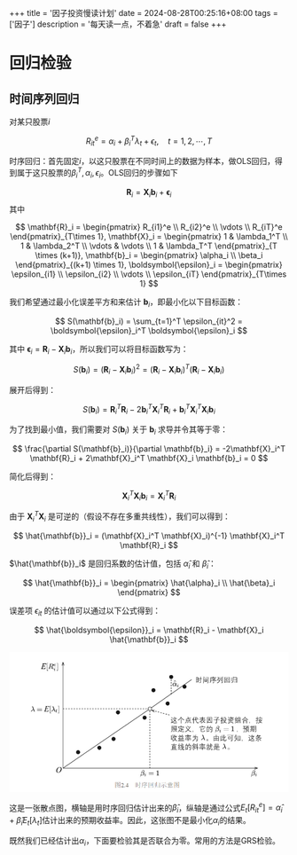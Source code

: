 +++
title = '因子投资慢读计划'
date = 2024-08-28T00:25:16+08:00
tags = ['因子']
description = '每天读一点，不着急'
draft = false
+++

# 回归检验
## 时间序列回归

对某只股票$i$

$$
R_{it}^e=\alpha_i+\beta_i^T\lambda_t+\epsilon_t, \quad t=1,2,\cdots,T
$$

时序回归：首先固定$i$，以这只股票在不同时间上的数据为样本，做OLS回归，得到属于这只股票的$\beta_i^T,\alpha_i,\epsilon_i$。OLS回归的步骤如下

$$
\mathbf{R}_i = \mathbf{X}_i \mathbf{b}_i + \boldsymbol{\epsilon}_i
$$
其中

$$
\mathbf{R}_i = \begin{pmatrix}
R_{i1}^e \\
R_{i2}^e \\
\vdots \\
R_{iT}^e
\end{pmatrix}_{T\times 1},
\mathbf{X}_i = \begin{pmatrix}
1 & \lambda_1^T \\
1 & \lambda_2^T \\
\vdots & \vdots \\
1 & \lambda_T^T
\end{pmatrix}_{T \times (k+1)},
\mathbf{b}_i = \begin{pmatrix}
\alpha_i \\
\beta_i
\end{pmatrix}_{(k+1) \times 1}, 
\boldsymbol{\epsilon}_i = \begin{pmatrix}
\epsilon_{i1} \\
\epsilon_{i2} \\
\vdots \\
\epsilon_{iT}
\end{pmatrix}_{T\times 1}
$$

我们希望通过最小化误差平方和来估计 $\mathbf{b}_i$，即最小化以下目标函数：

$$
S(\mathbf{b}_i) = \sum_{t=1}^T \epsilon_{it}^2 = \boldsymbol{\epsilon}_i^T \boldsymbol{\epsilon}_i
$$

其中 $\boldsymbol{\epsilon}_i = \mathbf{R}_i - \mathbf{X}_i \mathbf{b}_i$，所以我们可以将目标函数写为：

$$
S(\mathbf{b}_i) = (\mathbf{R}_i - \mathbf{X}_i \mathbf{b}_i)^2 = (\mathbf{R}_i - \mathbf{X}_i \mathbf{b}_i)^T (\mathbf{R}_i - \mathbf{X}_i \mathbf{b}_i)
$$

展开后得到：

$$
S(\mathbf{b}_i) = \mathbf{R}_i^T \mathbf{R}_i - 2\mathbf{b}_i^T \mathbf{X}_i^T \mathbf{R}_i + \mathbf{b}_i^T \mathbf{X}_i^T \mathbf{X}_i \mathbf{b}_i
$$

为了找到最小值，我们需要对 $S(\mathbf{b}_i)$ 关于 $\mathbf{b}_i$ 求导并令其等于零：

$$
\frac{\partial S(\mathbf{b}_i)}{\partial \mathbf{b}_i} = -2\mathbf{X}_i^T \mathbf{R}_i + 2\mathbf{X}_i^T \mathbf{X}_i \mathbf{b}_i = 0
$$

简化后得到：

$$
\mathbf{X}_i^T \mathbf{X}_i \mathbf{b}_i = \mathbf{X}_i^T \mathbf{R}_i
$$

由于 $\mathbf{X}_i^T \mathbf{X}_i$ 是可逆的（假设不存在多重共线性），我们可以得到：

$$
\hat{\mathbf{b}}_i = (\mathbf{X}_i^T \mathbf{X}_i)^{-1} \mathbf{X}_i^T \mathbf{R}_i
$$

$\hat{\mathbf{b}}_i$ 是回归系数的估计值，包括 $\hat{\alpha}_i$ 和 $\hat{\beta}_i$：

$$
\hat{\mathbf{b}}_i = \begin{pmatrix}
\hat{\alpha}_i \\
\hat{\beta}_i
\end{pmatrix}
$$

误差项 $\epsilon_{it}$ 的估计值可以通过以下公式得到：

$$
\hat{\boldsymbol{\epsilon}}_i = \mathbf{R}_i - \mathbf{X}_i \hat{\mathbf{b}}_i
$$

![时序回归](时序回归.png)

这是一张散点图，横轴是用时序回归估计出来的$\hat{\beta}_i$，纵轴是通过公式$E_t[R_{it}^e]=\hat{\alpha}_i+\hat{\beta}_iE_t[\lambda_t]$估计出来的预期收益率。因此，这张图不是最小化$\alpha_i$的结果。

既然我们已经估计出$\alpha_i$，下面要检验其是否联合为零。常用的方法是GRS检验。

